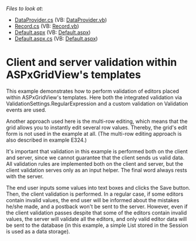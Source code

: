<!-- default file list -->
*Files to look at*:

* [DataProvider.cs](./CS/Data/DataProvider.cs) (VB: [DataProvider.vb](./VB/Data/DataProvider.vb))
* [Record.cs](./CS/Data/Record.cs) (VB: [Record.vb](./VB/Data/Record.vb))
* [Default.aspx](./CS/Default.aspx) (VB: [Default.aspx](./VB/Default.aspx))
* [Default.aspx.cs](./CS/Default.aspx.cs) (VB: [Default.aspx](./VB/Default.aspx))
<!-- default file list end -->
# Client and server validation within ASPxGridView's templates


<p>This example demonstrates how to perform validation of editors placed within ASPxGridView's templates. Here both the integrated validation via ValidationSettings.RegularExpression and a custom validation on Validation events are used.</p><p>Another approach used here is the multi-row editing, which means that the grid allows you to instantly edit several row values. Thereby, the grid's edit form is not used in the example at all. (The multi-row editing approach is also described in example E324.)</p><p>It's important that validation in this example is performed both on the client and server, since we cannot guarantee that the client sends us valid data. All validation rules are implemented both on the client and server, but the client validation serves only as an input helper. The final word always rests with the server.</p><p>The end user inputs some values into text boxes and clicks the Save button. Then, the client validation is performed. In a regular case, if some editors contain invalid values, the end user will be informed about the mistakes he/she made, and a postback won't be sent to the server. However, even if the client validation passes despite that some of the editors contain invalid values, the server will validate all the editors, and only valid editor data will be sent to the database (in this example, a simple List<Record> stored in the Session is used as a data storage).</p>

<br/>


